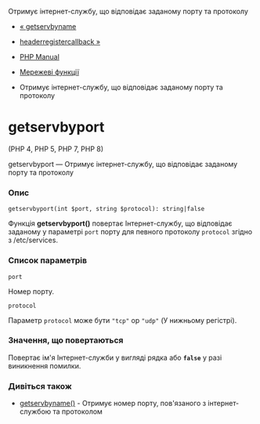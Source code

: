 Отримує інтернет-службу, що відповідає заданому порту та протоколу

-   [« getservbyname](function.getservbyname.html)
    
-   [headerregistercallback »](function.header-register-callback.html)
    
-   [PHP Manual](index.html)
    
-   [Мережеві функції](ref.network.html)
    
-   Отримує інтернет-службу, що відповідає заданому порту та протоколу
    

# getservbyport

(PHP 4, PHP 5, PHP 7, PHP 8)

getservbyport — Отримує інтернет-службу, що відповідає заданому порту та протоколу

### Опис

```methodsynopsis
getservbyport(int $port, string $protocol): string|false
```

Функція **getservbyport()** повертає Інтернет-службу, що відповідає заданому у параметрі `port` порту для певного протоколу `protocol` згідно з /etc/services.

### Список параметрів

`port`

Номер порту.

`protocol`

Параметр `protocol` може бути `"tcp"` ор `"udp"` (У нижньому регістрі).

### Значення, що повертаються

Повертає ім'я Інтернет-служби у вигляді рядка або **`false`** у разі виникнення помилки.

### Дивіться також

-   [getservbyname()](function.getservbyname.html) - Отримує номер порту, пов'язаного з інтернет-службою та протоколом